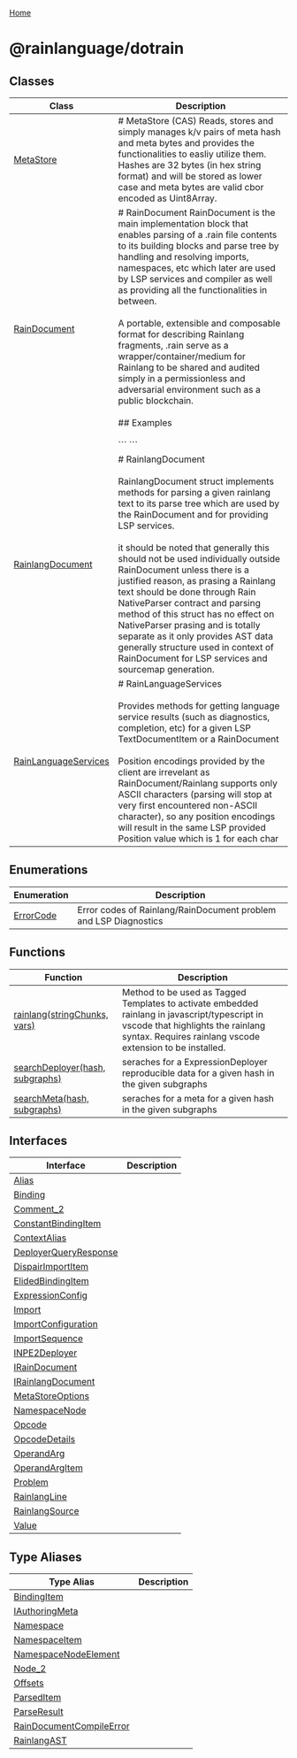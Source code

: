 [Home](./index.md)

# @rainlanguage/dotrain

## Classes

|  Class | Description |
|  --- | --- |
|  [MetaStore](./classes/metastore.md) | \# MetaStore (CAS) Reads, stores and simply manages k/v pairs of meta hash and meta bytes and provides the functionalities to easliy utilize them. Hashes are 32 bytes (in hex string format) and will be stored as lower case and meta bytes are valid cbor encoded as Uint8Array. |
|  [RainDocument](./classes/raindocument.md) | \# RainDocument RainDocument is the main implementation block that enables parsing of a .rain file contents to its building blocks and parse tree by handling and resolving imports, namespaces, etc which later are used by LSP services and compiler as well as providing all the functionalities in between.<br><br>A portable, extensible and composable format for describing Rainlang fragments, .rain serve as a wrapper/container/medium for Rainlang to be shared and audited simply in a permissionless and adversarial environment such as a public blockchain.<br><br>\#\# Examples<br><br>\`\`\` \`\`\` |
|  [RainlangDocument](./classes/rainlangdocument.md) | \# RainlangDocument<br><br>RainlangDocument struct implements methods for parsing a given rainlang text to its parse tree which are used by the RainDocument and for providing LSP services.<br><br>it should be noted that generally this should not be used individually outside RainDocument unless there is a justified reason, as prasing a Rainlang text should be done through Rain NativeParser contract and parsing method of this struct has no effect on NativeParser prasing and is totally separate as it only provides AST data generally structure used in context of RainDocument for LSP services and sourcemap generation. |
|  [RainLanguageServices](./classes/rainlanguageservices.md) | \# RainLanguageServices<br><br>Provides methods for getting language service results (such as diagnostics, completion, etc) for a given LSP TextDocumentItem or a RainDocument<br><br>Position encodings provided by the client are irrevelant as RainDocument/Rainlang supports only ASCII characters (parsing will stop at very first encountered non-ASCII character), so any position encodings will result in the same LSP provided Position value which is 1 for each char |

## Enumerations

|  Enumeration | Description |
|  --- | --- |
|  [ErrorCode](./enums/errorcode.md) | Error codes of Rainlang/RainDocument problem and LSP Diagnostics |

## Functions

|  Function | Description |
|  --- | --- |
|  [rainlang(stringChunks, vars)](./variables/rainlang_1.md) | Method to be used as Tagged Templates to activate embedded rainlang in javascript/typescript in vscode that highlights the rainlang syntax. Requires rainlang vscode extension to be installed. |
|  [searchDeployer(hash, subgraphs)](./variables/searchdeployer_1.md) | seraches for a ExpressionDeployer reproducible data for a given hash in the given subgraphs |
|  [searchMeta(hash, subgraphs)](./variables/searchmeta_1.md) | seraches for a meta for a given hash in the given subgraphs |

## Interfaces

|  Interface | Description |
|  --- | --- |
|  [Alias](./interfaces/alias.md) |  |
|  [Binding](./interfaces/binding.md) |  |
|  [Comment\_2](./interfaces/comment_2.md) |  |
|  [ConstantBindingItem](./interfaces/constantbindingitem.md) |  |
|  [ContextAlias](./interfaces/contextalias.md) |  |
|  [DeployerQueryResponse](./interfaces/deployerqueryresponse.md) |  |
|  [DispairImportItem](./interfaces/dispairimportitem.md) |  |
|  [ElidedBindingItem](./interfaces/elidedbindingitem.md) |  |
|  [ExpressionConfig](./interfaces/expressionconfig.md) |  |
|  [Import](./interfaces/import.md) |  |
|  [ImportConfiguration](./interfaces/importconfiguration.md) |  |
|  [ImportSequence](./interfaces/importsequence.md) |  |
|  [INPE2Deployer](./interfaces/inpe2deployer.md) |  |
|  [IRainDocument](./interfaces/iraindocument.md) |  |
|  [IRainlangDocument](./interfaces/irainlangdocument.md) |  |
|  [MetaStoreOptions](./interfaces/metastoreoptions.md) |  |
|  [NamespaceNode](./interfaces/namespacenode.md) |  |
|  [Opcode](./interfaces/opcode.md) |  |
|  [OpcodeDetails](./interfaces/opcodedetails.md) |  |
|  [OperandArg](./interfaces/operandarg.md) |  |
|  [OperandArgItem](./interfaces/operandargitem.md) |  |
|  [Problem](./interfaces/problem.md) |  |
|  [RainlangLine](./interfaces/rainlangline.md) |  |
|  [RainlangSource](./interfaces/rainlangsource.md) |  |
|  [Value](./interfaces/value.md) |  |

## Type Aliases

|  Type Alias | Description |
|  --- | --- |
|  [BindingItem](./types/bindingitem.md) |  |
|  [IAuthoringMeta](./types/iauthoringmeta.md) |  |
|  [Namespace](./types/namespace.md) |  |
|  [NamespaceItem](./types/namespaceitem.md) |  |
|  [NamespaceNodeElement](./types/namespacenodeelement.md) |  |
|  [Node\_2](./types/node_2.md) |  |
|  [Offsets](./types/offsets.md) |  |
|  [ParsedItem](./types/parseditem.md) |  |
|  [ParseResult](./types/parseresult.md) |  |
|  [RainDocumentCompileError](./types/raindocumentcompileerror.md) |  |
|  [RainlangAST](./types/rainlangast.md) |  |

